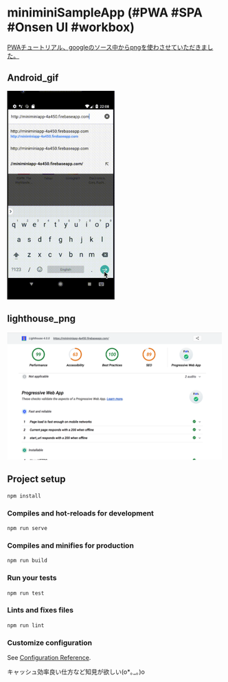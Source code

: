 # miniminiSampleApp (#PWA #SPA #Onsen UI #workbox)
[PWAチュートリアル、googleのソース中からpngを使わさせていただきました。](https://codelabs.developers.google.com/codelabs/your-first-pwapp-ja/#1)

## Android_gif
<img width="250" alt="lookAndroid" src="https://github.com/sachiko-kame/onsenUISamplewithVue/blob/develop/minidemo.gif">

## lighthouse_png
<img width="500" alt="lighthouseSample" src="https://github.com/sachiko-kame/onsenUISamplewithVue/blob/develop/sample.png">

## Project setup
```
npm install
```

### Compiles and hot-reloads for development
```
npm run serve
```

### Compiles and minifies for production
```
npm run build
```

### Run your tests
```
npm run test
```

### Lints and fixes files
```
npm run lint
```

### Customize configuration
See [Configuration Reference](https://cli.vuejs.org/config/).

キャッシュ効率良い仕方など知見が欲しい(o*｡_｡)o

